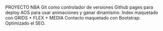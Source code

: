 PROYECTO NBA
Git como controlador de versiones
Github pages para deploy
AOS para usar animaciones y ganar dinamismo.
Index maquetado con GRIDS + FLEX + MEDIA
Contacto maquetado con Bootstrap.
Optimizado el SEO.